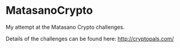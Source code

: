 # MatasanoCrypto
My attempt at the Matasano Crypto challenges.

Details of the challenges can be found here: http://cryptopals.com/
